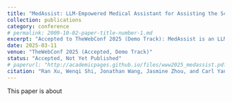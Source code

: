 ```yaml
---
title: "MedAssist: LLM-Empowered Medical Assistant for Assisting the Scrutinization and Comprehension of Electronic Health Records"
collection: publications
category: conference
# permalink: 2009-10-02-paper-title-number-1.md
excerpt: "Accepted to TheWebConf 2025 (Demo Track): MedAssist is an LLM-powered assistant designed to enhance electronic health record (EHR) comprehension and clinical decision-making."
date: 2025-03-11
venue: "TheWebConf 2025 (Accepted, Demo Track)"
status: "Accepted, Not Yet Published"
# paperurl: "http://academicpages.github.io/files/www2025_medassist.pdf"
citation: "Ran Xu, Wenqi Shi, Jonathan Wang, Jasmine Zhou, and Carl Yang. (2025). 'MedAssist: LLM-Empowered Medical Assistant for Assisting the Scrutinization and Comprehension of Electronic Health Records.' <i>Accepted to TheWebConf 2025, Demo Track</i>."
---
```

This paper is about
